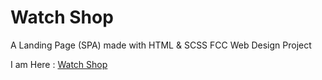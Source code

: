 # Watch Shop
A Landing Page (SPA) made with HTML & SCSS
FCC Web Design Project

I am Here : [Watch Shop](https://bunnycodec.github.io/watch_shop_fcc/)
